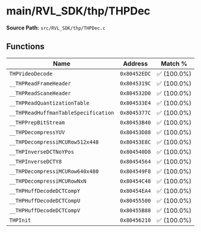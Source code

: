 # main/RVL_SDK/thp/THPDec

**Source Path:** `src/RVL_SDK/thp/THPDec.c`

## Functions

| Name | Address | Match % |
|------|---------|---------|
| `THPVideoDecode` | `0x80452EDC` | :white_check_mark: (100.0%) |
| `__THPReadFrameHeader` | `0x8045319C` | :white_check_mark: (100.0%) |
| `__THPReadScaneHeader` | `0x804532D0` | :white_check_mark: (100.0%) |
| `__THPReadQuantizationTable` | `0x804533E4` | :white_check_mark: (100.0%) |
| `__THPReadHuffmanTableSpecification` | `0x8045377C` | :white_check_mark: (100.0%) |
| `__THPPrepBitStream` | `0x80453B40` | :white_check_mark: (100.0%) |
| `__THPDecompressYUV` | `0x80453D88` | :white_check_mark: (100.0%) |
| `__THPDecompressiMCURow512x448` | `0x80453E8C` | :white_check_mark: (100.0%) |
| `__THPInverseDCTNoYPos` | `0x804540D8` | :white_check_mark: (100.0%) |
| `__THPInverseDCTY8` | `0x80454564` | :white_check_mark: (100.0%) |
| `__THPDecompressiMCURow640x480` | `0x804549F8` | :white_check_mark: (100.0%) |
| `__THPDecompressiMCURowNxN` | `0x80454C48` | :white_check_mark: (100.0%) |
| `__THPHuffDecodeDCTCompY` | `0x80454EA4` | :white_check_mark: (100.0%) |
| `__THPHuffDecodeDCTCompU` | `0x80455500` | :white_check_mark: (100.0%) |
| `__THPHuffDecodeDCTCompV` | `0x80455B88` | :white_check_mark: (100.0%) |
| `THPInit` | `0x80456210` | :white_check_mark: (100.0%) |